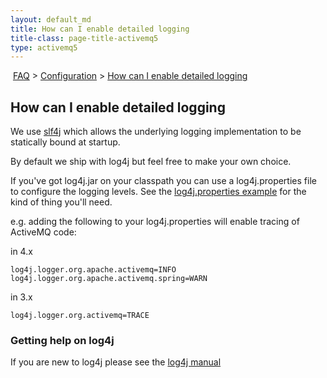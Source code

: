 ```yaml
---
layout: default_md
title: How can I enable detailed logging 
title-class: page-title-activemq5
type: activemq5
---
```


 [FAQ](faq) > [Configuration](configuration) > [How can I enable detailed logging](how-can-i-enable-detailed-logging)


How can I enable detailed logging
---------------------------------

We use [slf4j](https://www.slf4j.org/) which allows the underlying logging implementation to be statically bound at startup. 
 
By default we ship with log4j but feel free to make your own choice.

If you've got log4j.jar on your classpath you can use a log4j.properties file to configure the logging levels. See the [log4j.properties example](https://github.com/apache/activemq/blob/main/activemq-broker/src/test/resources/log4j.properties) for the kind of thing you'll need.

e.g. adding the following to your log4j.properties will enable tracing of ActiveMQ code:

in 4.x
```
log4j.logger.org.apache.activemq=INFO
log4j.logger.org.apache.activemq.spring=WARN
```
in 3.x
```
log4j.logger.org.activemq=TRACE
```

### Getting help on log4j

If you are new to log4j please see the [log4j manual](https://logging.apache.org/log4j/1.2/manual.html)

